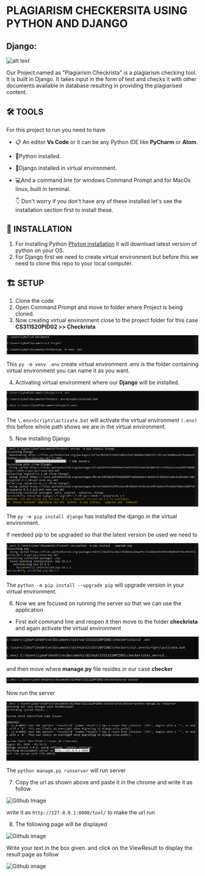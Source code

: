# PLAGIARISM CHECKERSITA USING PYTHON AND DJANGO

##                                                      Django:

![alt text](https://static.djangoproject.com/img/logos/django-logo-negative.png) 

Our Project named as "Plagiarism Checkrista" is a plagiarism checking tool. It is built in Django. It takes input in the form of text and checks it with other documents available in database resulting in providing the plagiarised content.

## 🛠 TOOLS

For this project to run you need to have 
- 📋 An editor **Vs Code** or it can be any Python IDE like **PyCharm** or **Atom**.
- 🐍Python installed. 
- 🚀Django installed in virtual environment.
- 💻And a command line for windows Command Prompt and for MacOs linux, built in terminal.

  👇 Don't worry if you don't have any of these installed let's see the installation section first to install these.
  
##  🎩 INSTALLATION

1. For Installing Python [Phyton installation](https://www.python.org/downloads/) it will download latest version of python on your OS.
2. For Django first we need to create virtual environment but before this we need to clone this repo to your local computer.

##  🏗 SETUP

1. Clone the code 
2. Open Command Prompt and move to folder where Project is being cloned.
3. Now creating virtual environment close to the project folder for this case **CS311S20PID02 >> Checkrista**

![Github image](/images/.env.PNG)
 
 This ``py -m venv .env`` create virtual environment .env is the folder containing virtual environment you can name it as you want.
 
 4. Activating virtual environment where our **Django** will be installed.
 
 ![Github image](/images/activating.env.PNG)
 
 The ``\.env>Scripts\activate.bat`` will activate the virtual environment ``(.env) `` this before whole path shows we are in the virtual environment.
 
 5. Now installing Django 
 
 ![Github image](/images/djangoInstallation.PNG)
 
 The ``py -m pip install django`` has installed the django in the virtual environment.
 
 If needeed pip to be upgraded so that the latest version be used we need to
 
 ![Github image](/images/pipUpgradation.PNG)
 
 The ``python -m pip install --upgrade pip`` will upgrade version in your virtual environment.
 
 6. Now we are focused on running the server so that we can use the application
  - First exit command line and reopen it then move to the folder **checkrista** and again activate the virtual environment  
  
  ![Github image](/images/activation.PNG)
  
   and then move where **manage.py** file resides in our case **checker** 
   
   ![Github image](images/checker.PNG)
   
   Now run the server 
   
   ![Github images](/images/runningServer.PNG)
   
   The ``python manage.py runserver`` will run server
   
   7. Copy the url as shown above and paste it in the chrome and write it as follow
   
   ![Github Image](/image/urlCopied.PNG)
   
   write it as ``http://127.0.0.1:8000/tool/`` to make the url run 
   
   8. The following page will be displayed
   
   ![Github image](/image/page1.PNG)
   
   Write your text in the box given.
   and click on the ViewResult to display the result page as follow
   
   ![Github image](/image/resultPage.PNG)
   

  
  
